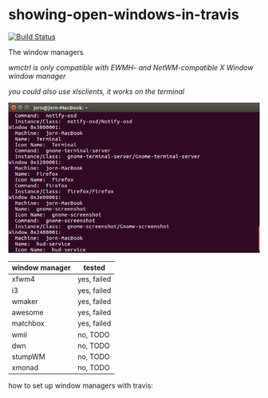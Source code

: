 # showing-open-windows-in-travis
[![Build Status](https://travis-ci.org/jorn600/showing-open-windows-in-travis.svg?branch=master)](https://travis-ci.org/jorn600/showing-open-windows-in-travis)

The window managers

*wmctrl is only compatible with EWMH- and NetWM-compatible X Window window manager*

*you could also use xlsclients, it works on the terminal*

<img src="xlsclientsinterminal.png" alt="Terminal">


window manager | tested
---|---
xfwm4|yes, failed
i3|yes, failed
wmaker|yes, failed
awesome|yes, failed
matchbox|yes, failed
wmii|no, TODO
dwn|no, TODO
stumpWM|no, TODO
xmonad|no, TODO


how to set up window managers with travis:



